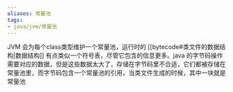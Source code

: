 ```yaml
---
aliases: 常量池
tags:
- java/jvm/常量池
---
```

JVM 会为每个class类型维护一个常量池，运行时的 [[bytecode#类文件的数据结构|数据结构]] 有点类似一个符号表，尽管它包含的信息更多。java 的字节码操作需要对应的数据，但是这些数据太大了，存储在字节码里不合适，它们都被存储在常量池里，而字节码包含一个常量池的引用，当类文件生成的时候，其中一块就是常量池